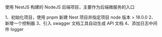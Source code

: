 使用 NestJS 构建的 NodeJS 后端项目，主要作为后端微服务的入口

1、初始化项目，使用 pnpm 新建 Nest 项目并指定项目 node 版本 > 18.0.0
2、新增一个控制器
3、引入 swagger 文档工具自动生成 API 文档
4、添加日志中间件 logger
